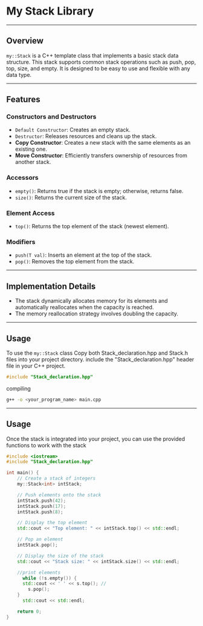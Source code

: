 # My Stack Library

********************************************************************************************


## Overview

`my::Stack` is a C++ template class that implements a basic stack data structure. This stack supports common stack operations such as push, pop, top, size, and empty. It is designed to be easy to use and flexible with any data type.


********************************************************************************************
## Features

### Constructors and Destructors

- `Default Constructor`: Creates an empty stack.
- `Destructor`: Releases resources and cleans up the stack.
- **Copy Constructor**: Creates a new stack with the same elements as an existing one.
- **Move Constructor**: Efficiently transfers ownership of resources from another stack.

### Accessors

- `empty()`: Returns true if the stack is empty; otherwise, returns false.
- `size()`: Returns the current size of the stack.

### Element Access
- `top()`: Returns the top element of the stack (newest element).

### Modifiers
- `push(T val)`: Inserts an element at the top of the stack.
- `pop()`: Removes the top element from the stack.

********************************************************************************************

## Implementation Details

- The stack dynamically allocates memory for its elements and automatically reallocates when the capacity is reached.
- The memory reallocation strategy involves doubling the capacity.

********************************************************************************************

## Usage

To use the `my::Stack` class 
Copy both Stack_declaration.hpp and Stack.h files into your project directory.
include the "Stack_declaration.hpp" header file in your C++ project.

```cpp
#include "Stack_declaration.hpp"
```

compiling 
```bash
g++ -o <your_program_name> main.cpp
```

********************************************************************************************

## Usage
Once the stack is integrated into your project, you can use the provided functions to work with the stack
```cpp
#include <iostream>
#include "Stack_declaration.hpp"

int main() {
    // Create a stack of integers
    my::Stack<int> intStack;

    // Push elements onto the stack
    intStack.push(42);
    intStack.push(17);
    intStack.push(8);

    // Display the top element
    std::cout << "Top element: " << intStack.top() << std::endl;

    // Pop an element
    intStack.pop();

    // Display the size of the stack
    std::cout << "Stack size: " << intStack.size() << std::endl;

    //print elements
 	  while (!s.empty()) { 
      std::cout << ' ' << s.top(); //
     	s.pop();
  	}
	  std::cout << std::endl;

    return 0;
}
```

